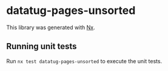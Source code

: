 # datatug-pages-unsorted

This library was generated with [Nx](https://nx.dev).

## Running unit tests

Run `nx test datatug-pages-unsorted` to execute the unit tests.
